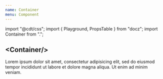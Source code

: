 ```yaml
---
name: Container
menu: Component
---
```

import "@cdt/css";
import { Playground, PropsTable } from "docz";
import Container from ".";

## \<Container/\>

<Playground>
  <Container>
    Lorem ipsum dolor sit amet, consectetur adipisicing elit, sed do eiusmod
    tempor incididunt ut labore et dolore magna aliqua. Ut enim ad minim veniam.
  </Container>
</Playground>
